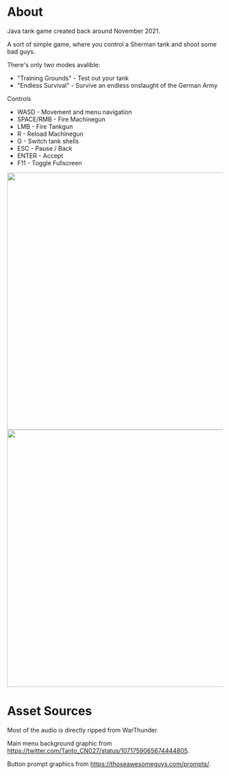 # About
Java tank game created back around November 2021.

A sort of simple game, where you control a Sherman tank and shoot some bad guys.

There's only two modes avalible:
- "Training Grounds" - Test out your tank
- "Endless Survival" - Survive an endless onslaught of the German Army 

Controls
- WASD - Movement and menu navigation
- SPACE/RMB - Fire Machinegun
- LMB - Fire Tankgun
- R - Reload Machinegun
- G - Switch tank shells
- ESC - Pause / Back
- ENTER - Accept
- F11 - Toggle Fullscreen

<img src="https://user-images.githubusercontent.com/46356943/184509797-ffd6bc4d-47fd-4934-a15a-7f5bded62c94.png" width="600">
<img src="https://user-images.githubusercontent.com/46356943/184509795-047bcd59-b23a-4487-a1b6-ba2f6ce7e394.png" width="600">

# Asset Sources
Most of the audio is directly ripped from WarThunder.

Main menu background graphic from https://twitter.com/Tanto_CN027/status/1071759065674444805.

Button prompt graphics from https://thoseawesomeguys.com/prompts/.
